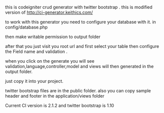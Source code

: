 this is codeigniter crud generator with twitter bootstrap .
this is modified version of http://ci-generator.keithics.com/

to work with this generator you need to configure your database with it. in config/database.php

then make writable permission to output folder

after that you just visit you root url and first select your table then configure the Field name and validation . 

when you click on the generate 
you will see validation,language,controller,model and views will then generated in the output folder.

just copy it into your project.

twitter bootstrap files are in the public folder. also you can copy sample header and footer in the application/views folder

Current CI version is 2.1.2 and twitter bootstrap is 1.10

 